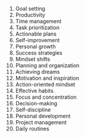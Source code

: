 1. Goal setting
2. Productivity
3. Time management
4. Task prioritization
5. Actionable plans
6. Self-improvement
7. Personal growth
8. Success strategies
9. Mindset shifts
10. Planning and organization
11. Achieving dreams
12. Motivation and inspiration
13. Action-oriented mindset
14. Effective habits
15. Focus and concentration
16. Decision-making
17. Self-discipline
18. Personal development
19. Project management
20. Daily routines
